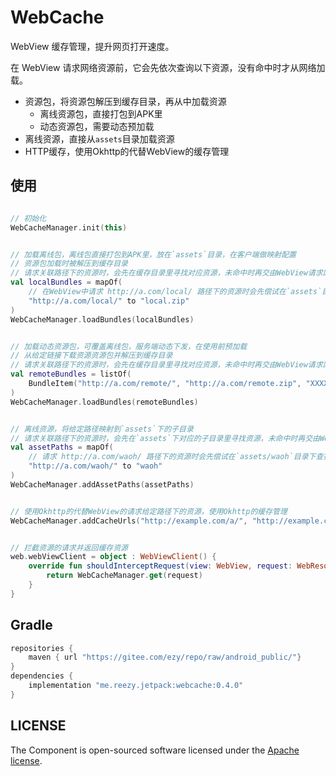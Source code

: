 # WebCache
 
WebView 缓存管理，提升网页打开速度。
 
在 WebView 请求网络资源前，它会先依次查询以下资源，没有命中时才从网络加载。

- 资源包，将资源包解压到缓存目录，再从中加载资源
  - 离线资源包，直接打包到APK里
  - 动态资源包，需要动态预加载
- 离线资源，直接从`assets`目录加载资源
- HTTP缓存，使用Okhttp的代替WebView的缓存管理
 
## 使用

```kotlin   

// 初始化
WebCacheManager.init(this)


// 加载离线包，离线包直接打包到APK里，放在`assets`目录，在客户端做映射配置 
// 资源包加载时被解压到缓存目录 
// 请求关联路径下的资源时，会先在缓存目录里寻找对应资源，未命中时再交由WebView请求网络资源
val localBundles = mapOf(
    // 在WebView中请求 http://a.com/local/ 路径下的资源时会先偿试在`assets`目录的 local.zip 中查找
    "http://a.com/local/" to "local.zip"
)
WebCacheManager.loadBundles(localBundles)


// 加载动态资源包，可覆盖离线包，服务端动态下发，在使用前预加载 
// 从给定链接下载资源资源包并解压到缓存目录
// 请求关联路径下的资源时，会先在缓存目录里寻找对应资源，未命中时再交由WebView请求网络资源
val remoteBundles = listOf(
    BundleItem("http://a.com/remote/", "http://a.com/remote.zip", "XXXXXX")
)
WebCacheManager.loadBundles(remoteBundles)


// 离线资源，将给定路径映射到`assets`下的子目录 
// 请求关联路径下的资源时，会先在`assets`下对应的子目录里寻找资源，未命中时再交由WebView请求网络资源
val assetPaths = mapOf(
    // 请求 http://a.com/waoh/ 路径下的资源时会先偿试在`assets/waoh`目录下查找
    "http://a.com/waoh/" to "waoh"
)
WebCacheManager.addAssetPaths(assetPaths)


// 使用Okhttp的代替WebView的请求给定路径下的资源，使用Okhttp的缓存管理
WebCacheManager.addCacheUrls("http://example.com/a/", "http://example.com/b/")


// 拦截资源的请求并返回缓存资源
web.webViewClient = object : WebViewClient() {
    override fun shouldInterceptRequest(view: WebView, request: WebResourceRequest): WebResourceResponse? {
        return WebCacheManager.get(request)
    }
}
``` 

## Gradle

``` groovy
repositories { 
    maven { url "https://gitee.com/ezy/repo/raw/android_public/"}
} 
dependencies {
    implementation "me.reezy.jetpack:webcache:0.4.0" 
}
```
 



## LICENSE

The Component is open-sourced software licensed under the [Apache license](LICENSE).
